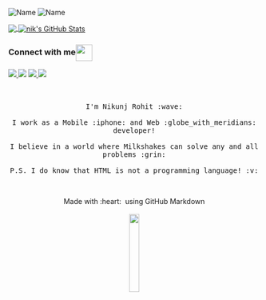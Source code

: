 ![Name](https://github.com/sharannyobasu/sharannyobasu/blob/master/Hello(1).gif)
![Name](https://user-images.githubusercontent.com/77881638/161409775-45e9e1c8-0c09-454b-ba11-62fa45412b0a.gif)
<!-- 

![nik132-eng's github stats](https://github-readme-stats.vercel.app/api?username=nik132-eng&show_icons=true&hide_border=true)  -->
<a href="https://github.com/nik132-eng">
  <img align="center" src="https://github-readme-stats.vercel.app/api/top-langs/?username=nik132-eng&hide=java,html&title_color=3a98dc&text_color=000000&icon_color=2bbc8a&bg_color=ffffff" />

  <a href="https://github.com/nik132-eng">
  <img align="center" src="https://github-readme-stats.vercel.app/api?username=nik132-eng&show_icons=true&line_height=27&count_private=true&title_color=3a98dc&text_color=000000&icon_color=000000&bg_color=ffffff" alt="nik's GitHub Stats" />
</a>

<!-- 
### How to reach me: <strong>(Click the badge to view my profiles !)</strong> -->
<h3>Connect with me<img align="center" src="https://github.com/rajput2107/rajput2107/blob/master/Assets/Handshake.gif" height="33px" /></h3>
<a href="19itnik132@ldce.ac.in" > <img src="https://img.shields.io/badge/Gmail-%23D14836.svg?&style=for-the-badge&logo=gmail&logoColor=white" > </a> <a href="https://www.linkedin.com/in/nikunj-rohit-6352241b0/"><img src="https://img.shields.io/badge/Linkedin-%230077B5.svg?&style=for-the-badge&logo=linkedin&logoColor=white" ></a> <a href="https://twitter.com/nikunj_rohit10"><img src="https://img.shields.io/badge/Twitter-1DA1F2?style=for-the-badge&logo=twitter&logoColor=white" > </a> <a href="https://discord.com/channels/807171830631890945/807171830631890947"> <img src="https://img.shields.io/badge/Discord-7289DA?style=for-the-badge&logo=discord&logoColor=white"> </a>
  
  
  <p align="center">
  <br><br>
  <samp>
    I'm Nikunj Rohit :wave:
    <br><br>
    I work as a Mobile :iphone: and Web :globe_with_meridians: developer!
    <br><br>
    I believe in a world where Milkshakes can solve any and all problems :grin:
    <br><br>
    P.S. I do know that HTML is not a programming language! :v:
  </samp>
</p>

<br>
  
  
<p align="center">
  Made with :heart: &nbsp;using GitHub Markdown
  <br/>
   <br/>
  <img src="https://media.giphy.com/media/jpVnC65DmYeyRL4LHS/giphy.gif" width="20%">
</p>

